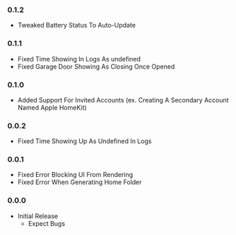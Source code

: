 ### 0.1.2 
* Tweaked Battery Status To Auto-Update


### 0.1.1 
* Fixed Time Showing In Logs As undefined
* Fixed Garage Door Showing As Closing Once Opened


### 0.1.0 
* Added Support For Invited Accounts (ex. Creating A Secondary Account Named Apple HomeKit)


### 0.0.2 
* Fixed Time Showing Up As Undefined In Logs


### 0.0.1 
* Fixed Error Blocking UI From Rendering
* Fixed Error When Generating Home Folder


### 0.0.0 
* Initial Release
     - Expect Bugs
